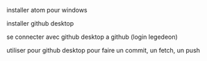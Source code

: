 
installer atom pour windows

installer github desktop

se connecter avec github desktop a github (login legedeon)

utiliser pour github desktop pour faire un commit, un fetch, un push
